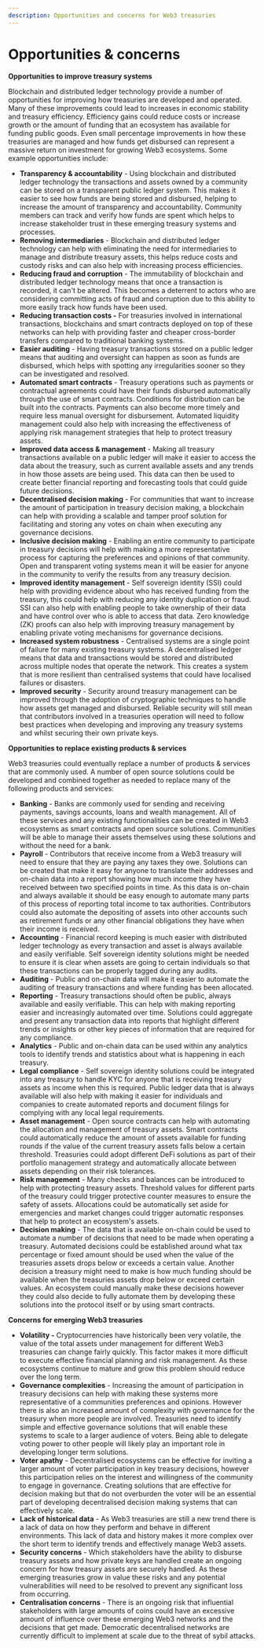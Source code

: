 ```yaml
---
description: Opportunities and concerns for Web3 treasuries
---
```


# Opportunities & concerns

**Opportunities to improve treasury systems**

Blockchain and distributed ledger technology provide a number of opportunities for improving how treasuries are developed and operated. Many of these improvements could lead to increases in economic stability and treasury efficiency. Efficiency gains could reduce costs or increase growth or the amount of funding that an ecosystem has available for funding public goods. Even small percentage improvements in how these treasuries are managed and how funds get disbursed can represent a massive return on investment for growing Web3 ecosystems. Some example opportunities include:

* **Transparency & accountability** - Using blockchain and distributed ledger technology the transactions and assets owned by a community can be stored on a transparent public ledger system. This makes it easier to see how funds are being stored and disbursed, helping to increase the amount of transparency and accountability. Community members can track and verify how funds are spent which helps to increase stakeholder trust in these emerging treasury systems and processes.
* **Removing intermediaries** - Blockchain and distributed ledger technology can help with eliminating the need for intermediaries to manage and distribute treasury assets, this helps reduce costs and custody risks and can also help with increasing process efficiencies.
* **Reducing fraud and corruption** - The immutability of blockchain and distributed ledger technology means that once a transaction is recorded, it can't be altered. This becomes a deterrent to actors who are considering committing acts of fraud and corruption due to this ability to more easily track how funds have been used.
* **Reducing transaction costs -** For treasuries involved in international transactions, blockchains and smart contracts deployed on top of these networks can help with providing faster and cheaper cross-border transfers compared to traditional banking systems.
* **Easier auditing** - Having treasury transactions stored on a public ledger means that auditing and oversight can happen as soon as funds are disbursed, which helps with spotting any irregularities sooner so they can be investigated and resolved.
* **Automated smart contracts** - Treasury operations such as payments or contractual agreements could have their funds disbursed automatically through the use of smart contracts. Conditions for distribution can be built into the contracts. Payments can also become more timely and require less manual oversight for disbursement. Automated liquidity management could also help with increasing the effectiveness of applying risk management strategies that help to protect treasury assets.
* **Improved data access & management** - Making all treasury transactions available on a public ledger will make it easier to access the data about the treasury, such as current available assets and any trends in how those assets are being used. This data can then be used to create better financial reporting and forecasting tools that could guide future decisions.
* **Decentralised decision making** - For communities that want to increase the amount of participation in treasury decision making, a blockchain can help with providing a scalable and tamper proof solution for facilitating and storing any votes on chain when executing any governance decisions.
* **Inclusive decision making** - Enabling an entire community to participate in treasury decisions will help with making a more representative process for capturing the preferences and opinions of that community. Open and transparent voting systems mean it will be easier for anyone in the community to verify the results from any treasury decision.
* **Improved identity management** - Self sovereign identity (SSI) could help with providing evidence about who has received funding from the treasury, this could help with reducing any identity duplication or fraud. SSI can also help with enabling people to take ownership of their data and have control over who is able to access that data. Zero knowledge (ZK) proofs can also help with improving treasury management by enabling private voting mechanisms for governance decisions.
* **Increased system robustness** - Centralised systems are a single point of failure for many existing treasury systems. A decentralised ledger means that data and transactions would be stored and distributed across multiple nodes that operate the network. This creates a system that is more resilient than centralised systems that could have localised failures or disasters.
* **Improved security** - Security around treasury management can be improved through the adoption of cryptographic techniques to handle how assets get managed and disbursed. Reliable security will still mean that contributors involved in a treasuries operation will need to follow best practices when developing and improving any treasury systems and whilst securing their own private keys.



**Opportunities to replace existing products & services**

Web3 treasuries could eventually replace a number of products & services that are commonly used. A number of open source solutions could be developed and combined together as needed to replace many of the following products and services:

* **Banking** - Banks are commonly used for sending and receiving payments, savings accounts, loans and wealth management. All of these services and any existing functionalities can be created in Web3 ecosystems as smart contracts and open source solutions. Communities will be able to manage their assets themselves using these solutions and without the need for a bank.
* **Payroll** - Contributors that receive income from a Web3 treasury will need to ensure that they are paying any taxes they owe. Solutions can be created that make it easy for anyone to translate their addresses and on-chain data into a report showing how much income they have received between two specified points in time. As this data is on-chain and always available it should be easy enough to automate many parts of this process of reporting total income to tax authorities. Contributors could also automate the depositing of assets into other accounts such as retirement funds or any other financial obligations they have when their income is received.
* **Accounting** - Financial record keeping is much easier with distributed ledger technology as every transaction and asset is always available and easily verifiable. Self sovereign identity solutions might be needed to ensure it is clear when assets are going to certain individuals so that these transactions can be properly tagged during any audits.
* **Auditing** - Public and on-chain data will make it easier to automate the auditing of treasury transactions and where funding has been allocated.
* **Reporting** - Treasury transactions should often be public, always available and easily verifiable. This can help with making reporting easier and increasingly automated over time. Solutions could aggregate and present any transaction data into reports that highlight different trends or insights or other key pieces of information that are required for any compliance.
* **Analytics** - Public and on-chain data can be used within any analytics tools to identify trends and statistics about what is happening in each treasury.
* **Legal compliance** - Self sovereign identity solutions could be integrated into any treasury to handle KYC for anyone that is receiving treasury assets as income when this is required. Public ledger data that is always available will also help with making it easier for individuals and companies to create automated reports and document filings for complying with any local legal requirements.
* **Asset management** - Open source contracts can help with automating the allocation and management of treasury assets. Smart contracts could automatically reduce the amount of assets available for funding rounds if the value of the current treasury assets falls below a certain threshold. Treasuries could adopt different DeFi solutions as part of their portfolio management strategy and automatically allocate between assets depending on their risk tolerances.
* **Risk management** - Many checks and balances can be introduced to help with protecting treasury assets. Threshold values for different parts of the treasury could trigger protective counter measures to ensure the safety of assets. Allocations could be automatically set aside for emergencies and market changes could trigger automatic responses that help to protect an ecosystem's assets.
* **Decision making** - The data that is available on-chain could be used to automate a number of decisions that need to be made when operating a treasury. Automated decisions could be established around what tax percentage or fixed amount should be used when the value of the treasuries assets drops below or exceeds a certain value. Another decision a treasury might need to make is how much funding should be available when the treasuries assets drop below or exceed certain values. An ecosystem could manually make these decisions however they could also decide to fully automate them by developing these solutions into the protocol itself or by using smart contracts.



**Concerns for emerging Web3 treasuries**

* **Volatility -** Cryptocurrencies have historically been very volatile, the value of the total assets under management for different Web3 treasuries can change fairly quickly. This factor makes it more difficult to execute effective financial planning and risk management. As these ecosystems continue to mature and grow this problem should reduce over the long term.
* **Governance complexities** - Increasing the amount of participation in treasury decisions can help with making these systems more representative of a communities preferences and opinions. However there is also an increased amount of complexity with governance for the treasury when more people are involved. Treasuries need to identify simple and effective governance solutions that will enable these systems to scale to a larger audience of voters. Being able to delegate voting power to other people will likely play an important role in developing longer term solutions.
* **Voter apathy** - Decentralised ecosystems can be effective for inviting a larger amount of voter participation in key treasury decisions, however this participation relies on the interest and willingness of the community to engage in governance. Creating solutions that are effective for decision making but that do not overburden the voter will be an essential part of developing decentralised decision making systems that can effectively scale.
* **Lack of historical data** - As Web3 treasuries are still a new trend there is a lack of data on how they perform and behave in different environments. This lack of data and history makes it more complex over the short term to identify trends and effectively manage Web3 assets.
* **Security concerns** - Which stakeholders have the ability to disburse treasury assets and how private keys are handled create an ongoing concern for how treasury assets are securely handled. As these emerging treasuries grow in value these risks and any potential vulnerabilities will need to be resolved to prevent any significant loss from occurring.
* **Centralisation concerns** - There is an ongoing risk that influential stakeholders with large amounts of coins could have an excessive amount of influence over these emerging Web3 networks and the decisions that get made. Democratic decentralised networks are currently difficult to implement at scale due to the threat of sybil attacks.
